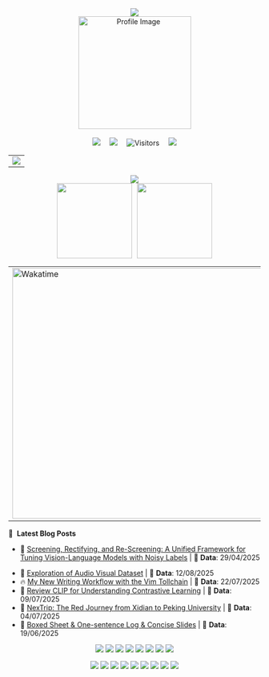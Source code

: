 <div align="center">

  <!-- dynamic typing effect 动态打字效果 -->
  <div>
    <a href="https://lzhms.github.io/">
      <img src="https://readme-typing-svg.demolab.com?font=Fira+Code&pause=1000&width=635&lines=print(%22AI%20%2B%20Python%20%3D%20%F0%9F%9A%80%22)%3B%0A;%E2%9C%A8%20Code%20with%20joy%2C%20shine%20with%20purpose!&center=true&size=27" />
    </a>
  </div>

  <picture>
    <source media="(prefers-color-scheme: light)" srcset="https://lzhms.oss-cn-hangzhou.aliyuncs.com/images/blog/profile/github_Profile.webp" />
    <img src="https://lzhms.oss-cn-hangzhou.aliyuncs.com/images/blog/profile/github_Profile.webp" alt="Profile Image" height="225px" />
  </picture>

  <!-- for beauty 留个空行好看点 -->
  <div>&nbsp;</div>

  <!-- profile logo 个人资料徽标 -->
  <div>
    <a href="https://lzhms.github.io/"><img src="https://img.shields.io/badge/Website-Blog-8c36db" /></a>&emsp;
    <a href="https://blog.csdn.net/weixin_63554791"><img src="https://img.shields.io/badge/CSDN-博客-FF5500" /></a>&emsp;
    <!-- visitor -->
    <img src="https://komarev.com/ghpvc/?username=LZHMS&label=Views&style=flat" alt="Visitors" />&emsp;
    <!-- wakatime -->    
    <a href="https://wakatime.com/@ZHao"><img src="https://wakatime.com/badge/user/484c6ee4-0054-466f-bcb8-aa38fc11c42c.svg" /></a>

  </div>
</div>

<div align="center">
<!-- GitHub Activity Graph GitHub 活动图 -->
<table>
  <tr>
    <td>
      <picture>
        <source media="(prefers-color-scheme: dark)" srcset="https://github-readme-activity-graph.vercel.app/graph?username=LZHMS&theme=xcode&bg_color=FF000000&hide_border=true" />
        <source media="(prefers-color-scheme: light)" srcset="https://github-readme-activity-graph.vercel.app/graph?username=LZHMS&theme=xcode&bg_color=FF000000&color=000000&hide_border=true" />
        <img src="https://github-readme-activity-graph.vercel.app/graph?username=LZHMS&theme=xcode&bg_color=FF000000&hide_border=true" />
      </picture>
  </tr>
</table>
</div>

<div align="center" >
<!-- GitHub 奖杯🏆 -->
<div><img src="https://github-profile-trophy.vercel.app/?username=LZHMS&theme=gruvbox&row=1&column=7&no-frame=true&no-bg=true" /><br/></div>

<!-- GitHub 数据统计 -->
<!-- GitHub + CSDN 数据统计 -->
<div align="center" style="display: flex; justify-content: center; gap: 10px; flex-wrap: wrap;">
  <img height="150px" src="https://github-readme-stats-git-masterrstaa-rickstaa.vercel.app/api?username=LZHMS&hide_title=true&hide_border=true&show_icons=true&include_all_commits=true&text_color=000&icon_color=000&bg_color=0,ea6161,ffc64d,fffc4d,52fa5a&theme=graywhite" />
  
  <img height="150px" src="https://github-readme-stats-git-masterrstaa-rickstaa.vercel.app/api/top-langs/?username=LZHMS&hide_title=true&hide_border=true&layout=compact&langs_count=6&text_color=000&icon_color=fff&bg_color=0,52fa5a,4dfcff,c64dff&theme=graywhite" />
</div>

<!-- Wakatime Graph-->
<table>
  <tr>
    <td><img src="https://wakatime.com/share/@ZHao/26b44755-e7be-4053-912c-92200766136b.svg" width="500" alt="Wakatime"/></td>
    <td><img src="https://wakatime.com/share/@ZHao/1f4c9c9b-3a99-49f3-9e26-4fc2d9a1ec17.svg" width="500" alt="Wakatime"/></td>
  </tr>
</table>

</div>



📕 &nbsp;**Latest Blog Posts**
 - 🚀 <a href='https://lzhms.github.io/projects/SRRS/'>Screening, Rectifying, and Re-Screening: A Unified Framework for Tuning Vision-Language Models with Noisy Labels</a> | 📅 **Data**: 29/04/2025
<!-- BLOG-POST-LIST:START -->
 - 💫 <a href='https://lzhms.github.io/blog/HDTF-TFHPDatasetExploration/'>Exploration of Audio Visual Dataset</a> | 📅 **Data**: 12/08/2025
 - 🔥 <a href='https://lzhms.github.io/blog/WritingWorkFlow/'>My New Writing Workflow with the Vim Tollchain</a> | 📅 **Data**: 22/07/2025
 - 🌮 <a href='https://lzhms.github.io/readings/CLIP/'>Review CLIP for Understanding Contrastive Learning</a> | 📅 **Data**: 09/07/2025
 - 🌮 <a href='https://lzhms.github.io/awards/NexTrip/'>NexTrip: The Red Journey from Xidian to Peking University</a> | 📅 **Data**: 04/07/2025
 - 🚀 <a href='https://lzhms.github.io/projects/SummaryTemplate/'>Boxed Sheet &amp; One-sentence Log &amp; Concise Slides</a> | 📅 **Data**: 19/06/2025<!-- BLOG-POST-LIST:END -->

<div align="center">

  <!-- skill badge 技能徽章 -->
  <p>
    <img src="https://img.shields.io/badge/Python-3776AB?logo=python&logoColor=fff&style=flat" />
    <img src="https://img.shields.io/badge/C-A8B9CC?logo=c&logoColor=fff&style=flat" />
    <img src="https://img.shields.io/badge/C%2B%2B-00599C?logo=cplusplus&logoColor=fff&style=flat" />
    <img src="https://img.shields.io/badge/MATLAB-0076A8?logo=matlab&logoColor=fff&style=flat" />
    <img src="https://img.shields.io/badge/Assembly-666666?logo=assemblyscript&logoColor=fff&style=flat" />
    <img src="https://img.shields.io/badge/Markdown-000000?logo=markdown&logoColor=fff&style=flat" />
    <img src="https://img.shields.io/badge/VHDL-4B0082?logo=vhdl&logoColor=fff&style=flat" />
    <img src="https://img.shields.io/badge/MySQL-4479A1?logo=mysql&logoColor=fff&style=flat" />
  </p>

  <p>
  <img src="https://img.shields.io/badge/Linux-FCC624?logo=linux&logoColor=000&style=flat" />
  <img src="https://img.shields.io/badge/Windows-0078D6?logo=windows&logoColor=fff&style=flat" />
  <img src="https://img.shields.io/badge/Visual%20Studio%20Code-007ACC?logo=visualstudiocode&logoColor=fff&style=flat" />
  <img src="https://img.shields.io/badge/Visual%20Studio-5C2D91?logo=visualstudio&logoColor=fff&style=flat" />
  <img src="https://img.shields.io/badge/GitHub-181717?logo=github&logoColor=fff&style=flat" />
  <img src="https://img.shields.io/badge/Git-F05032?logo=git&logoColor=fff&style=flat" />
  <img src="https://img.shields.io/badge/Zotero-CC1100?logo=zotero&logoColor=fff&style=flat" />
  <img src="https://img.shields.io/badge/TeX%20Live-008080?logo=tex&logoColor=fff&style=flat" />
  <img src="https://img.shields.io/badge/Power%20BI-F2C811?logo=powerbi&logoColor=000&style=flat" />
  </p>

</div>


